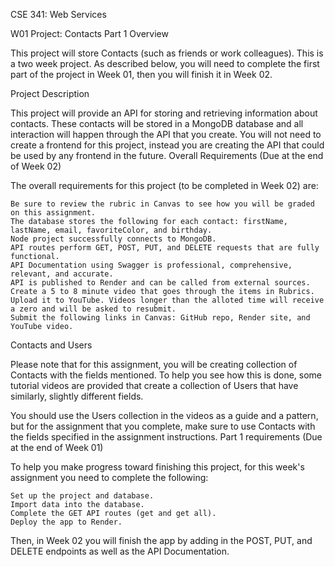CSE 341: Web Services

W01 Project: Contacts Part 1
Overview

This project will store Contacts (such as friends or work colleagues). This is a two week project. As described below, you will need to complete the first part of the project in Week 01, then you will finish it in Week 02.

Project Description

This project will provide an API for storing and retrieving information about contacts. These contacts will be stored in a MongoDB database and all interaction will happen through the API that you create. You will not need to create a frontend for this project, instead you are creating the API that could be used by any frontend in the future.
Overall Requirements (Due at the end of Week 02)

The overall requirements for this project (to be completed in Week 02) are:

    Be sure to review the rubric in Canvas to see how you will be graded on this assignment.
    The database stores the following for each contact: firstName, lastName, email, favoriteColor, and birthday.
    Node project successfully connects to MongoDB.
    API routes perform GET, POST, PUT, and DELETE requests that are fully functional.
    API Documentation using Swagger is professional, comprehensive, relevant, and accurate.
    API is published to Render and can be called from external sources.
    Create a 5 to 8 minute video that goes through the items in Rubrics. Upload it to YouTube. Videos longer than the alloted time will receive a zero and will be asked to resubmit.
    Submit the following links in Canvas: GitHub repo, Render site, and YouTube video.

Contacts and Users

Please note that for this assignment, you will be creating collection of Contacts with the fields mentioned. To help you see how this is done, some tutorial videos are provided that create a collection of Users that have similarly, slightly different fields.

You should use the Users collection in the videos as a guide and a pattern, but for the assignment that you complete, make sure to use Contacts with the fields specified in the assignment instructions.
Part 1 requirements (Due at the end of Week 01)

To help you make progress toward finishing this project, for this week's assignment you need to complete the following:

    Set up the project and database.
    Import data into the database.
    Complete the GET API routes (get and get all).
    Deploy the app to Render.

Then, in Week 02 you will finish the app by adding in the POST, PUT, and DELETE endpoints as well as the API Documentation.
